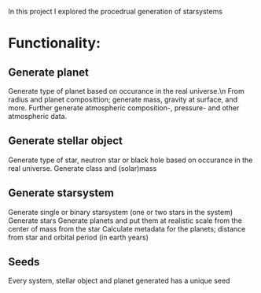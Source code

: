 In this project I explored the procedrual generation of starsystems

# Functionality:

## Generate planet
  Generate type of planet based on occurance in the real universe.\n
  From radius and planet composittion; generate mass, gravity at surface, and more.
  Further generate atmospheric composition-, pressure- and other atmospheric data.
  
## Generate stellar object
  Generate type of star, neutron star or black hole based on occurance in the real universe.
  Generate class and (solar)mass

## Generate starsystem
  Generate single or binary starsystem (one or two stars in the system)
  Generate stars
  Generate planets and put them at realistic scale from the center of mass from the star
  Calculate metadata for the planets; distance from star and orbital period (in earth years)

## Seeds
  Every system, stellar object and planet generated has a unique seed 
   
